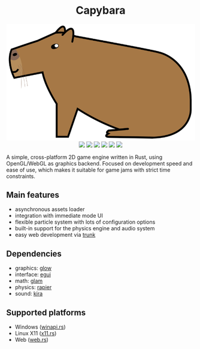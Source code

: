 <h1 align="center">Capybara</h1>
<p align="center">
<img src="./media/capybara.png"></img>
<img src="https://img.shields.io/badge/capybara-love-b68e5c"></img>
<img src="https://img.shields.io/badge/capybara-love-b68e5c"></img>
<img src="https://img.shields.io/badge/capybara-love-b68e5c"></img>
<img src="https://img.shields.io/badge/capybara-love-b68e5c"></img>
<img src="https://img.shields.io/badge/capybara-love-b68e5c"></img>
<img src="https://img.shields.io/badge/capybara-love-b68e5c"></img>
</p>

A simple, cross-platform 2D game engine written in Rust, using OpenGL/WebGL as graphics backend. Focused on development speed and ease of use, which makes it suitable for game jams with strict time constraints.

## Main features
 - asynchronous assets loader
 - integration with immediate mode UI
 - flexible particle system with lots of configuration options
 - built-in support for the physics engine and audio system
 - easy web development via [trunk](https://github.com/thedodd/trunk)

## Dependencies
 - graphics: [glow](https://github.com/grovesNL/glow)
 - interface: [egui](https://github.com/emilk/egui)
 - math: [glam](https://github.com/bitshifter/glam-rs)
 - physics: [rapier](https://github.com/dimforge/rapier)
 - sound: [kira](https://github.com/tesselode/kira)

## Supported platforms
 - Windows ([winapi.rs](./capybara-core/src/window/winapi.rs))
 - Linux X11 ([x11.rs](./capybara-core/src/window/x11.rs))
 - Web ([web.rs](./capybara-core/src/window/web.rs))